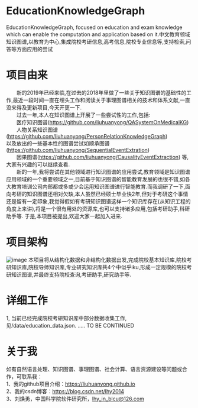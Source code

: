 # EducationKnowledgeGraph
EducationKnowledgeGraph, focused on education and exam knowledge which can enable the computation and application based on it.中文教育领域知识图谱,以教育为中心,集成院校考研信息,高考信息,院校专业信息等,支持检索,问答等方面应用的尝试


# 项目由来
&ensp;&ensp;&ensp;&ensp;新的2019年已经来临,在过去的2018年里做了一些关于知识图谱的基础性的工作,最近一段时间一直在埋头工作和阅读关于事理图谱相关的技术和体系文献,一直没来得及更新项目,今天开更一下.  
&ensp;&ensp;&ensp;&ensp;过去一年,本人在知识图谱上开展了一些尝试性的工作,包括:  
&ensp;&ensp;&ensp;&ensp;医疗知识图谱(https://github.com/liuhuanyong/QASystemOnMedicalKG)  
&ensp;&ensp;&ensp;&ensp;人物关系知识图谱(https://github.com/liuhuanyong/PersonRelationKnowledgeGraph)  
以及放出的一些基本性的图谱尝试如顺承图谱(https://github.com/liuhuanyong/SequentialEventExtration)  
&ensp;&ensp;&ensp;&ensp;因果图谱(https://github.com/liuhuanyong/CausalityEventExtraction)  等,大家有兴趣的可以继续查看.  
&ensp;&ensp;&ensp;&ensp;新的一年,我将尝试在其他领域进行知识图谱的应用尝试,教育领域是知识图谱应用领域的一个重要领域之一,目前基于知识图谱的智能教育发展的也很不错,如各大教育培训公司内部都或多或少会运用知识图谱进行智能教育.而我调研了一下,面向考研的知识图谱还相对欠缺,本人虽然已经硕士毕业快2年,但对于考研这个事情还是留有一定印象,我觉得假如有考研知识图谱这样一个知识库存在(从知识工程的角度上来讲),将是一个很有用处的资源库,也可以支持诸多应用,包括考研助手,科研助手等. 于是,本项目被提出,欢迎大家一起加入进来.  

# 项目架构
![image](https://github.com/liuhuanyong/EducationKnowledgeGraph/blob/master/image/schema.jpg)
本项目将从结构化数据和非结构化数据出发,完成院校基本知识库,院校考研知识库,院校导师知识库,专业研究知识库共4个中似乎iku,形成一定规模的院校考研知识图谱,并最终支持院校查询,考研助手,研究助手等.  

# 详细工作
1, 当前已经完成院校考研知识库中部分数据收集工作,见/data/education_data.json.
.....
TO BE CONTINUED




# 关于我
如有自然语言处理、知识图谱、事理图谱、社会计算、语言资源建设等问题或合作，可联系我：    
1、我的github项目介绍：https://liuhuanyong.github.io    
2、我的csdn博客：https://blog.csdn.net/lhy2014    
3、刘焕勇，中国科学院软件研究所，lhy_in_blcu@126.com    








